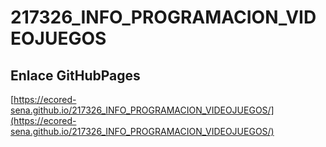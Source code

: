 # **217326_INFO_PROGRAMACION_VIDEOJUEGOS**

## **Enlace GitHubPages**

[https://ecored-sena.github.io/217326_INFO_PROGRAMACION_VIDEOJUEGOS/](https://ecored-sena.github.io/217326_INFO_PROGRAMACION_VIDEOJUEGOS/)

#
